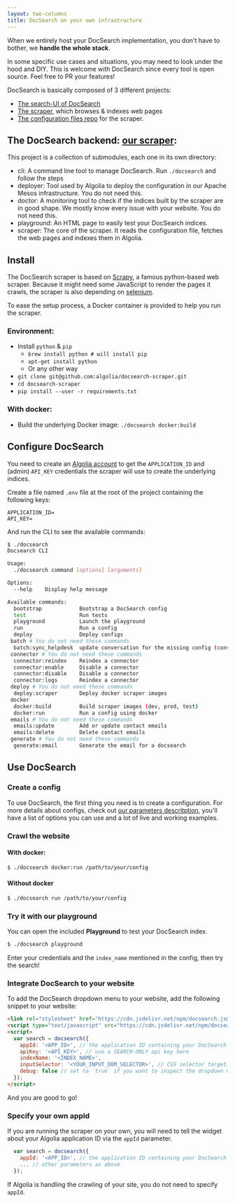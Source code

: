 ```yaml
---
layout: two-columns
title: DocSearch on your own infrastructure
---
```


When we entirely host your DocSearch implementation, you don't have to bother, we **handle the whole stack**.

In some specific use cases and situations, you may need to look under the hood and DIY.
This is welcome with DocSearch since every tool is open source. Feel free to PR your features!

DocSearch is basically composed of 3 different projects:
* [The search-UI of DocSearch](https://github.com/algolia/docsearch)
* [The scraper](https://github.com/algolia/docsearch-scraper), which browses & indexes web pages
* [The configuration files repo](https://github.com/algolia/docsearch-configs) for the scraper.

## The DocSearch backend: [our scraper](https://github.com/algolia/docsearch-scraper):

This project is a collection of submodules, each one in its own directory:
* cli: A command line tool to manage DocSearch. Run `./docsearch` and follow the steps
* deployer: Tool used by Algolia to deploy the configuration in our Apache Mesos infrastructure. You do not need this.
* doctor: A monitoring tool to check if the indices built by the scraper are in good shape. We mostly know every issue with your website. You do not need this.
* playground: An HTML page to easily test your DocSearch indices.
* scraper: The core of the scraper. It reads the configuration file, fetches the web pages and indexes them in Algolia.

## Install

The DocSearch scraper is based on [Scrapy](https://scrapy.org), a famous python-based web scraper. Because it might need some JavaScript to render the pages it crawls, the scraper is also depending on [selenium](http://www.seleniumhq.org).

To ease the setup process, a Docker container is provided to help you run the scraper.

### Environment:

- Install `python` & `pip`
  - `brew install python # will install pip`
  - `apt-get install python`
  - Or any other way
- `git clone git@github.com:algolia/docsearch-scraper.git`
- `cd docsearch-scraper`
- `pip install --user -r requirements.txt`

### With docker:

- Build the underlying Docker image: `./docsearch docker:build`

## Configure DocSearch

You need to create an [Algolia account](https://www.algolia.com/users/sign_up) to get the `APPLICATION_ID` and (admin) `API_KEY` credentials the scraper will use to create the underlying indices.

Create a file named `.env` file at the root of the project containing the following keys:

```
APPLICATION_ID=
API_KEY=
```

And run the CLI to see the available commands:

```sh
$ ./docsearch
Docsearch CLI

Usage:
  ./docsearch command [options] [arguments]

Options:
  --help    Display help message

Available commands:
  bootstrap            Bootstrap a DocSearch config
  test                 Run tests
  playground           Launch the playground
  run                  Run a config
  deploy               Deploy configs
 batch # You do not need these commands
  batch:sync_helpdesk  update conversation for the missing config (conversation ID)
 connector # You do not need these commands
  connector:reindex    Reindex a connector
  connector:enable     Disable a connector
  connector:disable    Disable a connector
  connector:logs       Reindex a connector
 deploy # You do not need these commands
  deploy:scraper       Deploy docker scraper images
 docker
  docker:build         Build scraper images (dev, prod, test)
  docker:run           Run a config using docker
 emails # You do not need these commands
  emails:update        Add or update contact emails
  emails:delete        Delete contact emails
 generate # You do not need these commands
  generate:email       Generate the email for a docsearch
```

## Use DocSearch

### Create a config

To use DocSearch, the first thing you need is to create a configuration. For more details about configs, check out [our parameters descritption](https://community.algolia.com/docsearch/documentation/docsearch-scraper/config-options/), you'll have a list of options you can use and a lot of live and working examples.

### Crawl the website

#### With docker:

```sh
$ ./docsearch docker:run /path/to/your/config
```

#### Without docker

```sh
$ ./docsearch run /path/to/your/config
```

### Try it with our playground

You can open the included **Playground** to test your DocSearch index.

```sh
$ ./docsearch playground
```

Enter your credentials and the `index_name` mentioned in the config, then try the search!

### Integrate DocSearch to your website

To add the DocSearch dropdown menu to your website, add the following snippet to your website:

```html
<link rel="stylesheet" href="https://cdn.jsdelivr.net/npm/docsearch.js@2/dist/cdn/docsearch.min.css" />
<script type="text/javascript" src="https://cdn.jsdelivr.net/npm/docsearch.js@2/dist/cdn/docsearch.min.js"></script>
<script>
  var search = docsearch({
    appId: '<APP_ID>', // the application ID containing your DocSearch index. If we host it for you, please remove this line
    apiKey: '<API_KEY>', // use a SEARCH-ONLY api key here
    indexName: '<INDEX_NAME>',
    inputSelector: '<YOUR_INPUT_DOM_SELECTOR>', // CSS selector targeting the element to replace with the dropdown
    debug: false // set to `true` if you want to inspect the dropdown menu's CSS
  });
</script>
```

And you are good to go!

### Specify your own appId

If you are running the scraper on your own, you will need to tell the widget about your Algolia application ID via the `appId` parameter.

```javascript
  var search = docsearch({
    appId: '<APP_ID>', // the application ID containing your DocSearch data
    ... // other parameters as above
  });
```

If Algolia is handling the crawling of your site, you do not need to specify `appId`.
